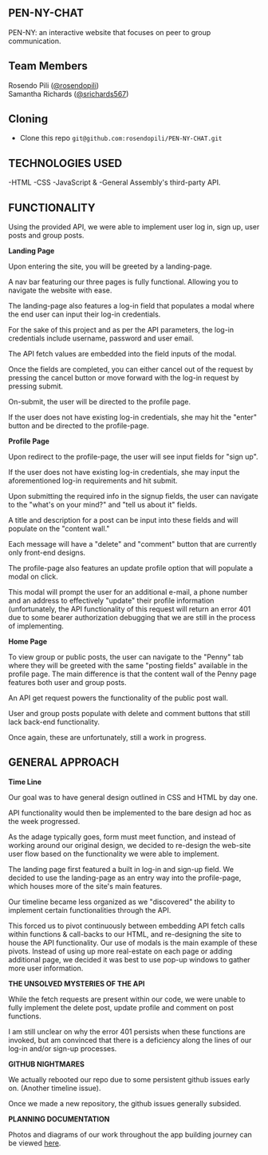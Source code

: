 ## PEN-NY-CHAT
PEN-NY: an interactive website that focuses on peer to group communication.

## Team Members 
Rosendo Pili (<a href="https://github.com/rosendopili">@rosendopili</a>)<br/>
Samantha Richards (<a href="https://github.com/srichards567">@srichards567</a>)<br/>

## Cloning
- Clone this repo `git@github.com:rosendopili/PEN-NY-CHAT.git`

## TECHNOLOGIES USED
-HTML 
-CSS 
-JavaScript & 
-General Assembly's third-party API.

## FUNCTIONALITY

Using the provided API, we were able to implement user log in, sign up, user posts and group posts.

**Landing Page**

Upon entering the site, you will be greeted by a landing-page.

A nav bar featuring our three pages is fully functional.  Allowing you to navigate the website with ease.

The landing-page also features a log-in field that populates a modal where the end user can input their log-in credentials.

For the sake of this project and as per the API parameters, the log-in credentials include username, password and user email.

The API fetch values are embedded into the field inputs of the modal.

Once the fields are completed, you can either cancel out of the request by pressing the cancel button or move forward with the log-in request by pressing submit.

On-submit, the user will be directed to the profile page.

 If the user does not have existing log-in credentials, she may hit the "enter" button and be directed to the profile-page.

**Profile Page**

Upon redirect to the profile-page, the user will see input fields for "sign up".

If the user does not have existing log-in credentials, she may input the aforementioned log-in requirements and hit submit.

Upon submitting the required info in the signup fields, the user can navigate to the "what's on your mind?" and "tell us about it" fields.

A title and description for a post can be input into these fields and will populate on the "content wall."

Each message will have a "delete" and "comment" button that are currently only front-end designs.

The profile-page also features an update profile option that will populate a modal on click.

This modal will prompt the user for an additional e-mail, a phone number and an address to effectively "update" their profile information (unfortunately, the API functionality of this request will return an error 401 due to some bearer authorization debugging that we are still in the process of implementing.

**Home Page**

To view group or public posts, the user can navigate to the "Penny" tab where they will be greeted with the same "posting fields" available in the profile page.  The main difference is that the content wall of the Penny page features both user and group posts.

An API get request powers the functionality of the public post wall.

User and group posts populate with delete and comment buttons that still lack back-end functionality.  

Once again, these are unfortunately, still a work in progress.

## GENERAL APPROACH

**Time Line** 

Our goal was to have general design outlined in CSS and HTML by day one.

API functionality would then be implemented to the bare design ad hoc as the week progressed.

As the adage typically goes, form must meet function, and instead of working around our original design, we decided to re-design the web-site user flow based on the functionality we were able to implement.

The landing page first featured a built in log-in and sign-up field.  We decided to use the landing-page as an entry way into the profile-page, which houses more of the site's main features.

Our timeline became less organized as we "discovered" the ability to implement certain functionalities through the API.

This forced us to pivot continuously between embedding API fetch calls within functions & call-backs to our HTML, and re-designing the site to house the API functionality.  Our use of modals is the main example of these pivots.  Instead of using up more real-estate on each page or adding additional page, we decided it was best to use pop-up windows to gather more user information.

**THE UNSOLVED MYSTERIES OF THE API**

While the fetch requests are present within our code, we were unable to fully implement the delete post, update profile and comment on post functions.

I am still unclear on why the error 401 persists when these functions are invoked, but am convinced that there is a deficiency along the lines of our log-in and/or sign-up processes.

**GITHUB NIGHTMARES**

We actually rebooted our repo due to some persistent github issues early on.  (Another timeline issue).

Once we made a new repository, the github issues generally subsided.

**PLANNING DOCUMENTATION**

Photos and diagrams of our work throughout the app building journey can be viewed [here](https://docs.google.com/presentation/d/1e5vG0iM1sKKpUTAdHejLI4O4lg-3y5W3rAz6ITr73r0/edit?usp=sharing).
